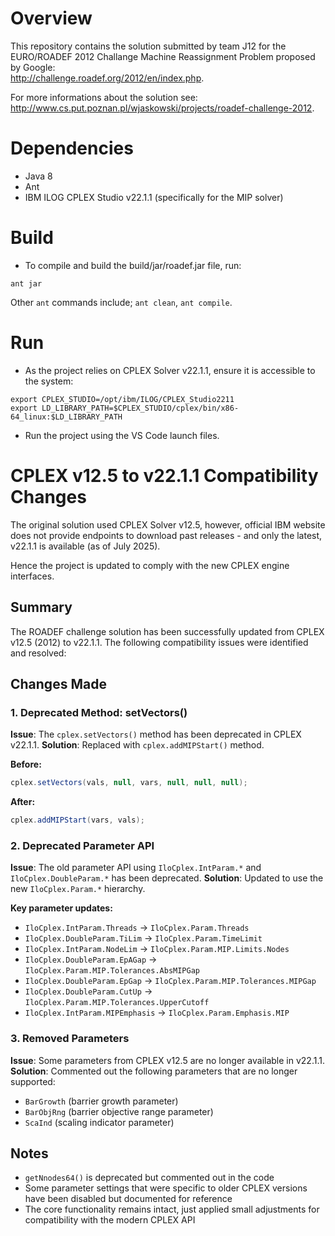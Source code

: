# Overview

This repository contains the solution submitted by team J12 for the EURO/ROADEF
2012 Challange Machine Reassignment Problem proposed by Google:<br>
http://challenge.roadef.org/2012/en/index.php.

For more informations about the solution see:<br>
http://www.cs.put.poznan.pl/wjaskowski/projects/roadef-challenge-2012.

# Dependencies

- Java 8
- Ant
- IBM ILOG CPLEX Studio v22.1.1 (specifically for the MIP solver)

# Build

- To compile and build the build/jar/roadef.jar file, run:
```
ant jar
```

Other `ant` commands include; `ant clean`, `ant compile`.

# Run

- As the project relies on CPLEX Solver v22.1.1, ensure it is accessible to the system:
```
export CPLEX_STUDIO=/opt/ibm/ILOG/CPLEX_Studio2211
export LD_LIBRARY_PATH=$CPLEX_STUDIO/cplex/bin/x86-64_linux:$LD_LIBRARY_PATH
```

- Run the project using the VS Code launch files.


# CPLEX v12.5 to v22.1.1 Compatibility Changes

The original solution used CPLEX Solver v12.5, however, official IBM website does not provide endpoints to download past releases - and only the latest, v22.1.1 is available (as of July 2025).

Hence the project is updated to comply with the new CPLEX engine interfaces.

## Summary
The ROADEF challenge solution has been successfully updated from CPLEX v12.5 (2012) to v22.1.1. The following compatibility issues were identified and resolved:

## Changes Made

### 1. Deprecated Method: setVectors()
**Issue**: The `cplex.setVectors()` method has been deprecated in CPLEX v22.1.1.
**Solution**: Replaced with `cplex.addMIPStart()` method.

**Before:**
```java
cplex.setVectors(vals, null, vars, null, null, null);
```

**After:**
```java
cplex.addMIPStart(vars, vals);
```

### 2. Deprecated Parameter API
**Issue**: The old parameter API using `IloCplex.IntParam.*` and `IloCplex.DoubleParam.*` has been deprecated.
**Solution**: Updated to use the new `IloCplex.Param.*` hierarchy.

**Key parameter updates:**
- `IloCplex.IntParam.Threads` → `IloCplex.Param.Threads`
- `IloCplex.DoubleParam.TiLim` → `IloCplex.Param.TimeLimit`
- `IloCplex.IntParam.NodeLim` → `IloCplex.Param.MIP.Limits.Nodes`
- `IloCplex.DoubleParam.EpAGap` → `IloCplex.Param.MIP.Tolerances.AbsMIPGap`
- `IloCplex.DoubleParam.EpGap` → `IloCplex.Param.MIP.Tolerances.MIPGap`
- `IloCplex.DoubleParam.CutUp` → `IloCplex.Param.MIP.Tolerances.UpperCutoff`
- `IloCplex.IntParam.MIPEmphasis` → `IloCplex.Param.Emphasis.MIP`

### 3. Removed Parameters
**Issue**: Some parameters from CPLEX v12.5 are no longer available in v22.1.1.
**Solution**: Commented out the following parameters that are no longer supported:
- `BarGrowth` (barrier growth parameter)
- `BarObjRng` (barrier objective range parameter)
- `ScaInd` (scaling indicator parameter)

## Notes
- `getNnodes64()` is deprecated but commented out in the code
- Some parameter settings that were specific to older CPLEX versions have been disabled but documented for reference
- The core functionality remains intact, just applied small adjustments for compatibility with the modern CPLEX API
